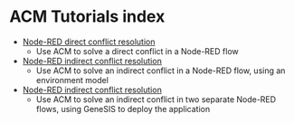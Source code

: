 # ACM Tutorials index

- [Node-RED direct conflict resolution](./1.node-red/README.md)
  - Use ACM to solve a direct conflict in a Node-RED flow
- [Node-RED indirect conflict resolution](./2.node-red-env/README.md)
  - Use ACM to solve an indirect conflict in a Node-RED flow, using an environment model
- [Node-RED indirect conflict resolution](./3.genesis/README.md)
  - Use ACM to solve an indirect conflict in two separate Node-RED flows, using GeneSIS to deploy the application